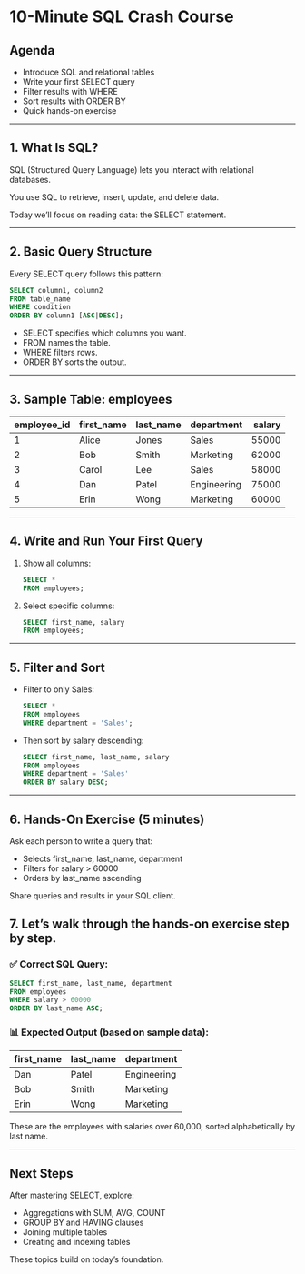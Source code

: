 # 10-Minute SQL Crash Course

## Agenda

- Introduce SQL and relational tables  
- Write your first SELECT query  
- Filter results with WHERE  
- Sort results with ORDER BY  
- Quick hands-on exercise  

---

## 1. What Is SQL?

SQL (Structured Query Language) lets you interact with relational databases.  

You use SQL to retrieve, insert, update, and delete data.  

Today we’ll focus on reading data: the SELECT statement.  

---

## 2. Basic Query Structure

Every SELECT query follows this pattern:

```sql
SELECT column1, column2
FROM table_name
WHERE condition
ORDER BY column1 [ASC|DESC];
```

- SELECT specifies which columns you want.  
- FROM names the table.  
- WHERE filters rows.  
- ORDER BY sorts the output.  

---

## 3. Sample Table: employees

| employee_id | first_name | last_name | department | salary |
|-------------|------------|-----------|------------|-------:|
| 1           | Alice      | Jones     | Sales      |  55000 |
| 2           | Bob        | Smith     | Marketing  |  62000 |
| 3           | Carol      | Lee       | Sales      |  58000 |
| 4           | Dan        | Patel     | Engineering|  75000 |
| 5           | Erin       | Wong      | Marketing  |  60000 |

---

## 4. Write and Run Your First Query

1. Show all columns:  
   ```sql
   SELECT * 
   FROM employees;
   ```

2. Select specific columns:  
   ```sql
   SELECT first_name, salary 
   FROM employees;
   ```

---

## 5. Filter and Sort

- Filter to only Sales:  
  ```sql
  SELECT * 
  FROM employees 
  WHERE department = 'Sales';
  ```

- Then sort by salary descending:  
  ```sql
  SELECT first_name, last_name, salary 
  FROM employees 
  WHERE department = 'Sales' 
  ORDER BY salary DESC;
  ```

---

## 6. Hands-On Exercise (5 minutes)

Ask each person to write a query that:

- Selects first_name, last_name, department  
- Filters for salary > 60000  
- Orders by last_name ascending  

Share queries and results in your SQL client.  

## 7. Let’s walk through the hands-on exercise step by step.

### ✅ Correct SQL Query:
```sql
SELECT first_name, last_name, department
FROM employees
WHERE salary > 60000
ORDER BY last_name ASC;
```

### 📊 Expected Output (based on sample data):

| first_name | last_name | department   |
|------------|-----------|--------------|
| Dan        | Patel     | Engineering  |
| Bob        | Smith     | Marketing    |
| Erin       | Wong      | Marketing    |

These are the employees with salaries over 60,000, sorted alphabetically by last name.

---

## Next Steps

After mastering SELECT, explore:

- Aggregations with SUM, AVG, COUNT  
- GROUP BY and HAVING clauses  
- Joining multiple tables  
- Creating and indexing tables  

These topics build on today’s foundation.
